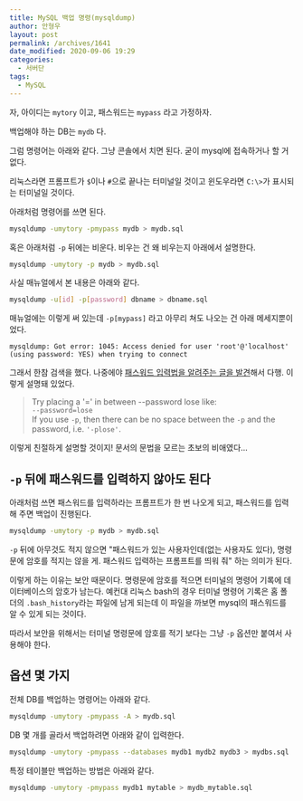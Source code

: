 ```yaml
---
title: MySQL 백업 명령(mysqldump)
author: 안형우
layout: post
permalink: /archives/1641
date_modified: 2020-09-06 19:29
categories:
  - 서버단
tags:
  - MySQL
---
```

자, 아이디는 `mytory` 이고, 패스워드는 `mypass` 라고 가정하자.

백업해야 하는 DB는 `mydb` 다.

그럼 명령어는 아래와 같다. 그냥 콘솔에서 치면 된다. 굳이 mysql에 접속하거나 할 거 없다.

리눅스라면 프롬프트가 `$`이나 `#`으로 끝나는 터미널일 것이고 윈도우라면 `C:\>`가 표시되는 터미널일 것이다.

아래처럼 명령어를 쓰면 된다.

~~~ bash
mysqldump -umytory -pmypass mydb > mydb.sql
~~~

혹은 아래처럼 `-p` 뒤에는 비운다. 비우는 건 왜 비우는지 아래에서 설명한다.

~~~ bash
mysqldump -umytory -p mydb > mydb.sql
~~~

사실 매뉴얼에서 본 내용은 아래와 같다.

~~~ bash
mysqldump -u[id] -p[password] dbname > dbname.sql
~~~

매뉴얼에는 이렇게 써 있는데 `-p[mypass]` 라고 아무리 쳐도 나오는 건 아래 메세지뿐이었다.

    mysqldump: Got error: 1045: Access denied for user 'root'@'localhost' (using password: YES) when trying to connect

그래서 한참 검색을 했다. 나중에야 [패스워드 입력법을 알려주는 글을 발견][1]해서 다행. 이렇게 설명돼 있었다.

> Try placing a '=' in between --password lose like:  
> `--password=lose`  
> If you use `-p`, then there can be no space between the `-p` and the password, i.e. `'-plose'`.

이렇게 친절하게 설명할 것이지! 문서의 문법을 모르는 초보의 비애였다…

## `-p` 뒤에 패스워드를 입력하지 않아도 된다

아래처럼 쓰면 패스워드를 입력하라는 프롬프트가 한 번 나오게 되고, 패스워드를 입력해 주면 백업이 진행된다.

~~~ bash
mysqldump -umytory -p mydb > mydb.sql
~~~

`-p` 뒤에 아무것도 적지 않으면 "패스워드가 있는 사용자인데(없는 사용자도 있다), 명령문에 암호를 적지는 않을 게. 패스워드 입력하는 프롬프트를 띄워 줘" 하는 의미가 된다. 

이렇게 하는 이유는 보안 때문이다. 명령문에 암호를 적으면 터미널의 명령어 기록에 데이터베이스의 암호가 남는다. 예컨대 리눅스 bash의 경우 터미널 명령어 기록은 홈 폴더의 `.bash_history`라는 파일에 남게 되는데 이 파일을 까보면 mysql의 패스워드를 알 수 있게 되는 것이다.

따라서 보안을 위해서는 터미널 명령문에 암호를 적기 보다는 그냥 `-p` 옵션만 붙여서 사용해야 한다.

## 옵션 몇 가지

전체 DB를 백업하는 명령어는 아래와 같다.

~~~ bash
mysqldump -umytory -pmypass -A > mydb.sql
~~~

DB 몇 개를 골라서 백업하려면 아래와 같이 입력한다.

~~~ bash
mysqldump -umytory -pmypass --databases mydb1 mydb2 mydb3 > mydbs.sql
~~~

특정 테이블만 백업하는 방법은 아래와 같다.

~~~ bash
mysqldump -umytory -pmypass mydb1 mytable > mydb_mytable.sql
~~~



[1]: http://stackoverflow.com/questions/148951/does-mysqldump-password-really-do-what-it-says
